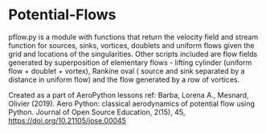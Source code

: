 # Potential-Flows
pflow.py is a module with functions that return the velocity field and stream function for sources, sinks, vortices, doublets and uniform flows given the grid and locations of the singularities. Other scripts included are flow fields generated by superposition of elementary flows - lifting cylinder (uniform flow + doublet + vortex), Rankine oval ( source and sink separated by a distance in uniform flow) and the flow generated by a row of vortices. 

Created as a part of AeroPython lessons
ref: Barba, Lorena A., Mesnard, Olivier (2019). Aero Python: classical aerodynamics of potential flow using Python. Journal of Open Source Education, 2(15), 45, https://doi.org/10.21105/jose.00045
